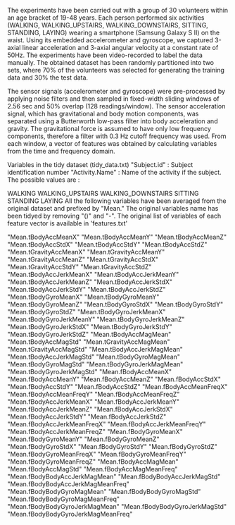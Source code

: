 The experiments have been carried out with a group of 30 volunteers within an age bracket of 19-48 years. Each person performed six activities (WALKING, WALKING_UPSTAIRS, WALKING_DOWNSTAIRS, SITTING, STANDING, LAYING) wearing a smartphone (Samsung Galaxy S II) on the waist. Using its embedded accelerometer and gyroscope, we captured 3-axial linear acceleration and 3-axial angular velocity at a constant rate of 50Hz. The experiments have been video-recorded to label the data manually. The obtained dataset has been randomly partitioned into two sets, where 70% of the volunteers was selected for generating the training data and 30% the test data.

The sensor signals (accelerometer and gyroscope) were pre-processed by applying noise filters and then sampled in fixed-width sliding windows of 2.56 sec and 50% overlap (128 readings/window). The sensor acceleration signal, which has gravitational and body motion components, was separated using a Butterworth low-pass filter into body acceleration and gravity. The gravitational force is assumed to have only low frequency components, therefore a filter with 0.3 Hz cutoff frequency was used. From each window, a vector of features was obtained by calculating variables from the time and frequency domain.

Variables in the tidy dataset (tidy_data.txt)
"Subject.id" : Subject identification number
"Activity.Name" : Name of the activity if the subject. The possible values are :

WALKING
WALKING_UPSTAIRS
WALKING_DOWNSTAIRS
SITTING
STANDING
LAYING
All the following variables have been averaged from the original dataset and prefixed by "Mean."
The original variables name has been tidyed by removing "()" and "-".
The original list of variables of each feature vector is available in 'features.txt'

"Mean.tBodyAccMeanX" "Mean.tBodyAccMeanY" "Mean.tBodyAccMeanZ" "Mean.tBodyAccStdX" "Mean.tBodyAccStdY" "Mean.tBodyAccStdZ" "Mean.tGravityAccMeanX" "Mean.tGravityAccMeanY" "Mean.tGravityAccMeanZ" "Mean.tGravityAccStdX" "Mean.tGravityAccStdY" "Mean.tGravityAccStdZ" "Mean.tBodyAccJerkMeanX" "Mean.tBodyAccJerkMeanY" "Mean.tBodyAccJerkMeanZ" "Mean.tBodyAccJerkStdX" "Mean.tBodyAccJerkStdY" "Mean.tBodyAccJerkStdZ" "Mean.tBodyGyroMeanX" "Mean.tBodyGyroMeanY" "Mean.tBodyGyroMeanZ" "Mean.tBodyGyroStdX" "Mean.tBodyGyroStdY" "Mean.tBodyGyroStdZ" "Mean.tBodyGyroJerkMeanX" "Mean.tBodyGyroJerkMeanY" "Mean.tBodyGyroJerkMeanZ" "Mean.tBodyGyroJerkStdX" "Mean.tBodyGyroJerkStdY" "Mean.tBodyGyroJerkStdZ" "Mean.tBodyAccMagMean" "Mean.tBodyAccMagStd" "Mean.tGravityAccMagMean" "Mean.tGravityAccMagStd" "Mean.tBodyAccJerkMagMean" "Mean.tBodyAccJerkMagStd" "Mean.tBodyGyroMagMean" "Mean.tBodyGyroMagStd" "Mean.tBodyGyroJerkMagMean" "Mean.tBodyGyroJerkMagStd" "Mean.fBodyAccMeanX" "Mean.fBodyAccMeanY" "Mean.fBodyAccMeanZ" "Mean.fBodyAccStdX" "Mean.fBodyAccStdY" "Mean.fBodyAccStdZ" "Mean.fBodyAccMeanFreqX" "Mean.fBodyAccMeanFreqY" "Mean.fBodyAccMeanFreqZ" "Mean.fBodyAccJerkMeanX" "Mean.fBodyAccJerkMeanY" "Mean.fBodyAccJerkMeanZ" "Mean.fBodyAccJerkStdX" "Mean.fBodyAccJerkStdY" "Mean.fBodyAccJerkStdZ" "Mean.fBodyAccJerkMeanFreqX" "Mean.fBodyAccJerkMeanFreqY" "Mean.fBodyAccJerkMeanFreqZ" "Mean.fBodyGyroMeanX" "Mean.fBodyGyroMeanY" "Mean.fBodyGyroMeanZ" "Mean.fBodyGyroStdX" "Mean.fBodyGyroStdY" "Mean.fBodyGyroStdZ" "Mean.fBodyGyroMeanFreqX" "Mean.fBodyGyroMeanFreqY" "Mean.fBodyGyroMeanFreqZ" "Mean.fBodyAccMagMean" "Mean.fBodyAccMagStd" "Mean.fBodyAccMagMeanFreq" "Mean.fBodyBodyAccJerkMagMean" "Mean.fBodyBodyAccJerkMagStd" "Mean.fBodyBodyAccJerkMagMeanFreq" "Mean.fBodyBodyGyroMagMean" "Mean.fBodyBodyGyroMagStd" "Mean.fBodyBodyGyroMagMeanFreq" "Mean.fBodyBodyGyroJerkMagMean" "Mean.fBodyBodyGyroJerkMagStd" "Mean.fBodyBodyGyroJerkMagMeanFreq"